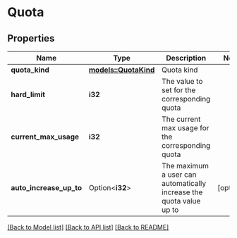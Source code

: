 # Quota

## Properties

Name | Type | Description | Notes
------------ | ------------- | ------------- | -------------
**quota_kind** | [**models::QuotaKind**](QuotaKind.md) | Quota kind | 
**hard_limit** | **i32** | The value to set for the corresponding quota | 
**current_max_usage** | **i32** | The current max usage for the corresponding quota | 
**auto_increase_up_to** | Option<**i32**> | The maximum a user can automatically increase the quota value up to | [optional]

[[Back to Model list]](../README.md#documentation-for-models) [[Back to API list]](../README.md#documentation-for-api-endpoints) [[Back to README]](../README.md)


